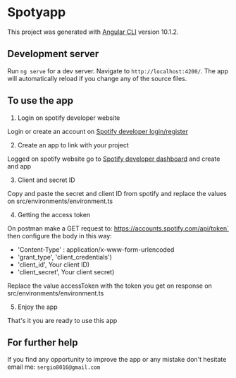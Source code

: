 # Spotyapp

This project was generated with [Angular CLI](https://github.com/angular/angular-cli) version 10.1.2.

## Development server

Run `ng serve` for a dev server. Navigate to `http://localhost:4200/`. The app will automatically reload if you change any of the source files.

## To use the app

1. Login on spotify developer website

Login or create an account on [Spotify developer login/register](https://developer.spotify.com/dashboard/login)

2. Create an app to link with your project

Logged on spotify website go to [Spotify developer dashboard](https://developer.spotify.com/dashboard/applications) and create and app

3. Client and secret ID

Copy and paste the secret and client ID from spotify and replace the values on src/environments/environment.ts

4. Getting the access token

On postman make a GET request to: https://accounts.spotify.com/api/token` then configure the body in this way:

* 'Content-Type' : application/x-www-form-urlencoded
* 'grant_type', 'client_credentials')
* 'client_id', Your client ID)
* 'client_secret', Your client secret)

Replace the value accessToken with the token you get on response on src/environments/environment.ts

5. Enjoy the app

That's it you are ready to use this app

## For further help

If you find any opportunity to improve the app or any mistake don't hesitate email me: `sergio8016@gmail.com`
